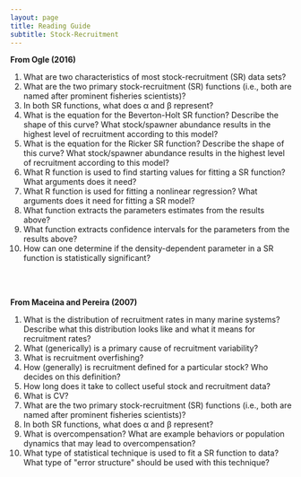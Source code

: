 ```yaml
---
layout: page
title: Reading Guide
subtitle: Stock-Recruitment
---
```


**From Ogle (2016)**
1. What are two characteristics of most stock-recruitment (SR) data sets?
1. What are the two primary stock-recruitment (SR) functions (i.e., both are named after prominent fisheries scientists)?
1. In both SR functions, what does &alpha; and &beta; represent?
1. What is the equation for the Beverton-Holt SR function? Describe the shape of this curve? What stock/spawner abundance results in the highest level of recruitment according to this model?
1. What is the equation for the Ricker SR function? Describe the shape of this curve? What stock/spawner abundance results in the highest level of recruitment according to this model?
1. What R function is used to find starting values for fitting a SR function? What arguments does it need?
1. What R function is used for fitting a nonlinear regression? What arguments does it need for fitting a SR model?
1. What function extracts the parameters estimates from the results above?
1. What function extracts confidence intervals for the parameters from the results above?
1. How can one determine if the density-dependent parameter in a SR function is statistically significant?

<br><br>

**From Maceina and Pereira (2007)**
1. What is the distribution of recruitment rates in many marine systems? Describe what this distribution looks like and what it means for recruitment rates?
1. What (generically) is a primary cause of recruitment variability?
1. What is recruitment overfishing?
1. How (generally) is recruitment defined for a particular stock? Who decides on this definition?
1. How long does it take to collect useful stock and recruitment data?
1. What is CV?
1. What are the two primary stock-recruitment (SR) functions (i.e., both are named after prominent fisheries scientists)?
1. In both SR functions, what does &alpha; and &beta; represent?
1. What is overcompensation? What are example behaviors or population dynamics that may lead to overcompensation?
1. What type of statistical technique is used to fit a SR function to data? What type of "error structure" should be used with this technique?

